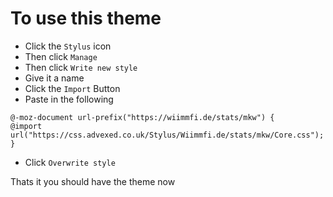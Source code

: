 # To use this theme

- Click the `Stylus` icon
- Then click `Manage`
- Then click `Write new style`
- Give it a name
- Click the `Import` Button
- Paste in the following

```
@-moz-document url-prefix("https://wiimmfi.de/stats/mkw") {
@import url("https://css.advexed.co.uk/Stylus/Wiimmfi.de/stats/mkw/Core.css");
}
```

- Click `Overwrite style`

Thats it you should have the theme now
